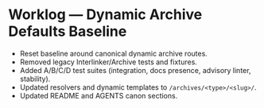 # Worklog — Dynamic Archive Defaults Baseline

- Reset baseline around canonical dynamic archive routes.
- Removed legacy Interlinker/Archive tests and fixtures.
- Added A/B/C/D test suites (integration, docs presence, advisory linter, stability).
- Updated resolvers and dynamic templates to `/archives/<type>/<slug>/`.
- Updated README and AGENTS canon sections.
